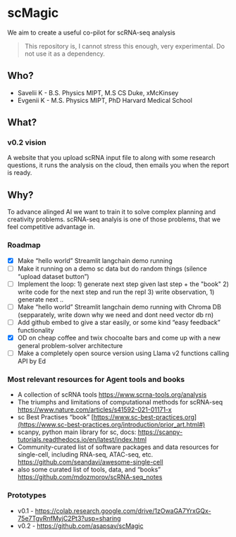 # scMagic
We aim to create a useful co-pilot for scRNA-seq analysis
> This repository is, I cannot stress this enough, very experimental. Do not use it as a dependency.

## Who?
- Savelii K - B.S. Physics MIPT, M.S CS Duke, xMcKinsey
- Evgenii K - M.S. Physics MIPT, PhD Harvard Medical School

## What?
### v0.2 vision

A website that you upload scRNA input file to along with some research questions, it runs the analysis on the cloud, then emails you when the report is ready.
## Why?
To advance alinged AI we want to train it to solve complex planning and creativity problems. scRNA-seq analyis is one of those problems, that we feel competitive advantage in.

### Roadmap

- [x]  Make “hello world” Streamlit langchain demo running
- [ ]  Make it running on a demo sc data but do random things (silence “upload dataset button”)
- [ ]  Implement the loop: 1) generate next step given last step + the "book" 2) write code for the next step and run the repl 3) write observation, 1) generate next ..
- [ ]  Make “hello world” Streamlit langchain demo running with Chroma DB (sepparately, write down why we need and dont need vector db rn)
- [ ]  Add github embed to give a star easily, or some kind “easy feedback” functionality
- [x]  OD on cheap coffee and twix chocoalte bars and come up with a new general problem-solver architecture
- [ ] Make a completely open source version using Llama v2 functions calling API by Ed

### Most relevant resources for Agent tools and books

- A collection of  scRNA tools https://www.scrna-tools.org/analysis
- The triumphs and limitations of computational methods for scRNA-seq https://www.nature.com/articles/s41592-021-01171-x
- sc Best Practises “book” [https://www.sc-best-practices.org](https://www.sc-best-practices.org/introduction/prior_art.html#)
- scanpy, python main library for sc, docs: https://scanpy-tutorials.readthedocs.io/en/latest/index.html
- Community-curated list of software packages and data resources for single-cell, including RNA-seq, ATAC-seq, etc. https://github.com/seandavi/awesome-single-cell
- also some curated list of tools, data, and “books” https://github.com/mdozmorov/scRNA-seq_notes

### Prototypes

- v0.1 -  https://colab.research.google.com/drive/1zOwaGA7YrxGQx-75e7TgvRnfMyjC2Pt3?usp=sharing
- v0.2 -  https://github.com/asapsav/scMagic
